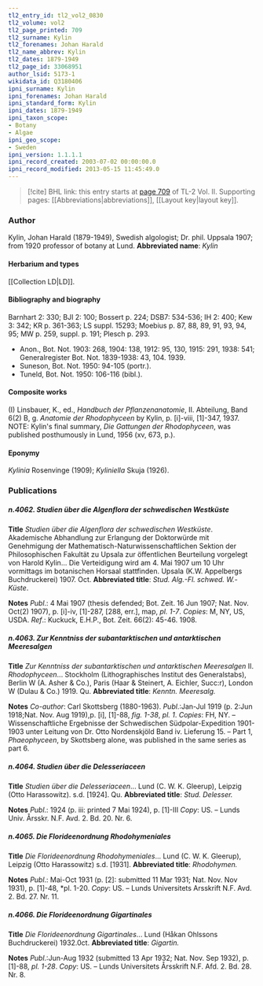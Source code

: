 ```yaml
---
tl2_entry_id: tl2_vol2_0830
tl2_volume: vol2
tl2_page_printed: 709
tl2_surname: Kylin
tl2_forenames: Johan Harald
tl2_name_abbrev: Kylin
tl2_dates: 1879-1949
tl2_page_id: 33068951
author_lsid: 5173-1
wikidata_id: Q3180406
ipni_surname: Kylin
ipni_forenames: Johan Harald
ipni_standard_form: Kylin
ipni_dates: 1879-1949
ipni_taxon_scope: 
- Botany
- Algae
ipni_geo_scope: 
- Sweden
ipni_version: 1.1.1.1
ipni_record_created: 2003-07-02 00:00:00.0
ipni_record_modified: 2013-05-15 11:45:49.0
---
```



> [!cite] BHL link: this entry starts at [page 709](https://www.biodiversitylibrary.org/page/33068951) of TL-2 Vol. II.
> Supporting pages: [[Abbreviations|abbreviations]], [[Layout key|layout key]].

### Author

Kylin, Johan Harald (1879-1949), Swedish algologist; Dr. phil. Uppsala 1907; from 1920 professor of botany at Lund. 
**Abbreviated name**: *Kylin*

#### Herbarium and types

[[Collection LD|LD]].

#### Bibliography and biography

Barnhart 2: 330; BJI 2: 100; Bossert p. 224; DSB7: 534-536; IH 2: 400; Kew 3: 342; KR p. 361-363; LS suppl. 15293; Moebius p. 87, 88, 89, 91, 93, 94, 95; MW p. 259, suppl. p. 191; Plesch p. 293.
- Anon., Bot. Not. 1903: 268, 1904: 138, 1912: 95, 130, 1915: 291, 1938: 541; Generalregister Bot. Not. 1839-1938: 43, 104. 1939.
- Suneson, Bot. Not. 1950: 94-105 (portr.).
- Tuneld, Bot. Not. 1950: 106-116 (bibl.).

#### Composite works

(I) Linsbauer, K., ed., *Handbuch der Pflanzenanatomie*, II. Abteilung, Band 6(2) B, g. *Anatomie der Rhodophyceen* by Kylin, p. \[i\]-viii, \[1\]-347, 1937. NOTE: Kylin's final summary, *Die Gattungen der Rhodophyceen*, was published posthumously in Lund, 1956 (xv, 673, p.).

#### Eponymy

*Kylinia* Rosenvinge (1909); *Kyliniella* Skuja (1926).

### Publications

##### n.4062. Studien über die Algenflora der schwedischen Westküste

**Title**
*Studien über die Algenflora der schwedischen Westküste*. Akademische Abhandlung zur Erlangung der Doktorwürde mit Genehmigung der Mathematisch-Naturwissenschaftlichen Sektion der Philosophischen Fakultät zu Upsala zur öffentlichen Beurteilung vorgelegt von Harold Kylin... Die Verteidigung wird am 4. Mai 1907 um 10 Uhr vormittags im botanischen Horsaal stattfinden. Upsala (K.W. Appelbergs Buchdruckerei) 1907. Oct.
**Abbreviated title**: *Stud. Alg.-Fl. schwed. W.-Küste*.

**Notes**
*Publ*.: 4 Mai 1907 (thesis defended; Bot. Zeit. 16 Jun 1907; Nat. Nov. Oct(2) 1907), p. \[i\]-iv, \[1\]-287, \[288, err.\], map, *pl. 1-7*. *Copies*: M, NY, US, USDA.
*Ref*.: Kuckuck, E.H.P., Bot. Zeit. 66(2): 45-46. 1908.

##### n.4063. Zur Kenntniss der subantarktischen und antarktischen Meeresalgen

**Title**
*Zur Kenntniss der subantarktischen und antarktischen Meeresalgen* II. *Rhodophyceen*... Stockholm (Lithographisches Institut des Generalstabs), Berlin W (A. Asher & Co.), Paris (Haar & Steinert, A. Eichler, Succ:r), London W (Dulau & Co.) 1919. Qu.
**Abbreviated title**: *Kenntn. Meeresalg.*

**Notes**
*Co-author*: Carl Skottsberg (1880-1963).
*Publ*.:Jan-Jul 1919 (p. 2:Jun 1918;Nat. Nov. Aug 1919),p. \[i\], \[1\]-88, *fig. 1-38*, *pl. 1*. *Copies*: FH, NY. – Wissenschaftliche Ergebnisse der Schwedischen Südpolar-Expedition 1901-1903 unter Leitung von Dr. Otto Nordenskjöld Band iv. Lieferung 15. – Part 1, *Phaeophyceen*, by Skottsberg alone, was published in the same series as part 6.

##### n.4064. Studien über die Delesseriaceen

**Title**
*Studien über die Delesseriaceen*... Lund (C. W. K. Gleerup), Leipzig (Otto Harassowitz). s.d. \[1924\]. Qu.
**Abbreviated title**: *Stud. Delesser.*

**Notes**
*Publ*.: 1924 (p. iii: printed 7 Mai 1924), p. \[1\]-III *Copy*: US. – Lunds Univ. Årsskr. N.F. Avd. 2. Bd. 20. Nr. 6.

##### n.4065. Die Florideenordnung Rhodohymeniales

**Title**
*Die Florideenordnung Rhodohymeniales*... Lund (C. W. K. Gleerup), Leipzig (Otto Harassowitz) s.d. \[1931\].
**Abbreviated title**: *Rhodohymen.*

**Notes**
*Publ*.: Mai-Oct 1931 (p. \[2\]: submitted 11 Mar 1931; Nat. Nov. Nov 1931), p. \[1\]-48, *pl. 1-20. *Copy*: US. – Lunds Universitets Arsskrift N.F. Avd. 2. Bd. 27. Nr. 11.

##### n.4066. Die Florideenordnung Gigartinales

**Title**
*Die Florideenordnung Gigartinales*... Lund (Håkan Ohlssons Buchdruckerei) 1932.0ct.
**Abbreviated title**: *Gigartin.*

**Notes**
*Publ*.:Jun-Aug 1932 (submitted 13 Apr 1932; Nat. Nov. Sep 1932), p. \[1\]-88, *pl. 1-28*. *Copy*: US. – Lunds Universitets Årsskrift N.F. Afd. 2. Bd. 28. Nr. 8.

